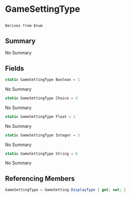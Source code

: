 # GameSettingType

## 
```c#
Derives from Enum
```

## Summary

No Summary
## Fields

```c#
static GameSettingType Boolean = 1
```
No Summary
```c#
static GameSettingType Choice = 4
```
No Summary
```c#
static GameSettingType Float = 2
```
No Summary
```c#
static GameSettingType Integer = 3
```
No Summary
```c#
static GameSettingType String = 0
```
No Summary
## Referencing Members

```c#
GameSettingType = GameSetting.DisplayType { get; set; } 
```
